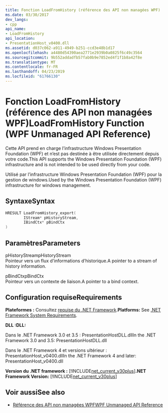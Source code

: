 ```yaml
---
title: Fonction LoadFromHistory (référence des API non managées WPF)
ms.date: 03/30/2017
dev_langs:
- cpp
api_name:
- LoadFromHistory
api_location:
- PresentationHost_v0400.dll
ms.assetid: d037c062-a911-4949-b251-ccd3e48b1d17
ms.openlocfilehash: a4480d54390aea2771e2939b0a0825f6c49c3564
ms.sourcegitcommit: 9b552addadfb57fab0b9e7852ed4f1f1b8a42f8e
ms.translationtype: MT
ms.contentlocale: fr-FR
ms.lasthandoff: 04/23/2019
ms.locfileid: "61766130"
---
```

# <a name="loadfromhistory-function-wpf-unmanaged-api-reference"></a><span data-ttu-id="8be1f-102">Fonction LoadFromHistory (référence des API non managées WPF)</span><span class="sxs-lookup"><span data-stu-id="8be1f-102">LoadFromHistory Function (WPF Unmanaged API Reference)</span></span>
<span data-ttu-id="8be1f-103">Cette API prend en charge l’infrastructure Windows Presentation Foundation (WPF) et n’est pas destinée à être utilisée directement depuis votre code.</span><span class="sxs-lookup"><span data-stu-id="8be1f-103">This API supports the Windows Presentation Foundation (WPF) infrastructure and is not intended to be used directly from your code.</span></span>  
  
 <span data-ttu-id="8be1f-104">Utilisé par l’infrastructure Windows Presentation Foundation (WPF) pour la gestion de windows.</span><span class="sxs-lookup"><span data-stu-id="8be1f-104">Used by the Windows Presentation Foundation (WPF) infrastructure for windows management.</span></span>  
  
## <a name="syntax"></a><span data-ttu-id="8be1f-105">Syntaxe</span><span class="sxs-lookup"><span data-stu-id="8be1f-105">Syntax</span></span>  
  
```cpp  
HRESULT LoadFromHistory_export(  
        IStream* pHistoryStream,   
        IBindCtx* pBindCtx  
)  
```  
  
## <a name="parameters"></a><span data-ttu-id="8be1f-106">Paramètres</span><span class="sxs-lookup"><span data-stu-id="8be1f-106">Parameters</span></span>  
 <span data-ttu-id="8be1f-107">pHistoryStream</span><span class="sxs-lookup"><span data-stu-id="8be1f-107">pHistoryStream</span></span>  
 <span data-ttu-id="8be1f-108">Pointeur vers un flux d’informations d’historique.</span><span class="sxs-lookup"><span data-stu-id="8be1f-108">A pointer to a stream of history information.</span></span>  
  
 <span data-ttu-id="8be1f-109">pBindCtx</span><span class="sxs-lookup"><span data-stu-id="8be1f-109">pBindCtx</span></span>  
 <span data-ttu-id="8be1f-110">Pointeur vers un contexte de liaison.</span><span class="sxs-lookup"><span data-stu-id="8be1f-110">A pointer to a bind context.</span></span>  
  
## <a name="requirements"></a><span data-ttu-id="8be1f-111">Configuration requise</span><span class="sxs-lookup"><span data-stu-id="8be1f-111">Requirements</span></span>  
 <span data-ttu-id="8be1f-112">**Plateformes :** Consultez [requise du .NET Framework](../../get-started/system-requirements.md).</span><span class="sxs-lookup"><span data-stu-id="8be1f-112">**Platforms:** See [.NET Framework System Requirements](../../get-started/system-requirements.md).</span></span>  
  
 <span data-ttu-id="8be1f-113">**DLL :**</span><span class="sxs-lookup"><span data-stu-id="8be1f-113">**DLL:**</span></span>  
  
 <span data-ttu-id="8be1f-114">Dans le .NET Framework 3.0 et 3.5 : PresentationHostDLL.dll</span><span class="sxs-lookup"><span data-stu-id="8be1f-114">In the .NET Framework 3.0 and 3.5: PresentationHostDLL.dll</span></span>  
  
 <span data-ttu-id="8be1f-115">Dans le .NET Framework 4 et versions ultérieur : PresentationHost_v0400.dll</span><span class="sxs-lookup"><span data-stu-id="8be1f-115">In the .NET Framework 4 and later: PresentationHost_v0400.dll</span></span>  
  
 <span data-ttu-id="8be1f-116">**Version du .NET framework :** [!INCLUDE[net_current_v30plus](../../../../includes/net-current-v30plus-md.md)]</span><span class="sxs-lookup"><span data-stu-id="8be1f-116">**.NET Framework Version:** [!INCLUDE[net_current_v30plus](../../../../includes/net-current-v30plus-md.md)]</span></span>  
  
## <a name="see-also"></a><span data-ttu-id="8be1f-117">Voir aussi</span><span class="sxs-lookup"><span data-stu-id="8be1f-117">See also</span></span>

- [<span data-ttu-id="8be1f-118">Référence des API non managées WPF</span><span class="sxs-lookup"><span data-stu-id="8be1f-118">WPF Unmanaged API Reference</span></span>](wpf-unmanaged-api-reference.md)
